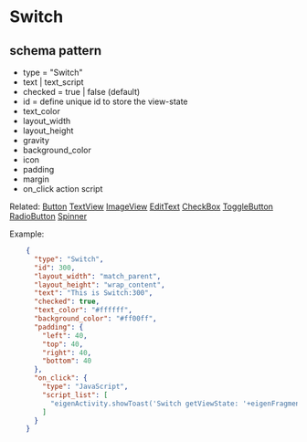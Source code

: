 # Switch
## schema pattern

* type = "Switch"
* text | text_script
* checked = true | false (default)
* id = define unique id to store the view-state
* text_color
* layout_width
* layout_height
* gravity
* background_color
* icon
* padding 
* margin
* on_click action script

Related:
[Button](Button.md) 
[TextView](TextView.md) 
[ImageView](ImageView.md) 
[EditText](EditText.md) 
[CheckBox](CheckBox.md) 
[ToggleButton](ToggleButton.md) 
[RadioButton](RadioButton.md) 
[Spinner](Spinner.md) 


Example:
```json
    {
      "type": "Switch",
      "id": 300,
      "layout_width": "match_parent",
      "layout_height": "wrap_content",
      "text": "This is Switch:300",
      "checked": true,
      "text_color": "#ffffff",
      "background_color": "#ff00ff",
      "padding": {
        "left": 40,
        "top": 40,
        "right": 40,
        "bottom": 40
      },
      "on_click": {
        "type": "JavaScript",
        "script_list": [
          "eigenActivity.showToast('Switch getViewState: '+eigenFragment.getViewState(300))"
        ]
      }
    }
```
